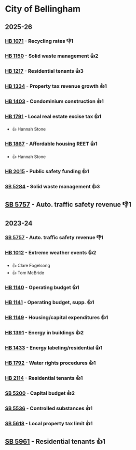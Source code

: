 # City of Bellingham
## 2025-26

### [HB 1071](/bill/2025-26/hb/1071/) - Recycling rates  👎1 

### [HB 1150](/bill/2025-26/hb/1150/) - Solid waste management 👍2  

### [HB 1217](/bill/2025-26/hb/1217/) - Residential tenants 👍3  

### [HB 1334](/bill/2025-26/hb/1334/) - Property tax revenue growth 👍1  

### [HB 1403](/bill/2025-26/hb/1403/) - Condominium construction 👍1  

### [HB 1791](/bill/2025-26/hb/1791/) - Local real estate excise tax 👍1  
* 👍 Hannah Stone

### [HB 1867](/bill/2025-26/hb/1867/) - Affordable housing REET 👍1  
* 👍 Hannah Stone

### [HB 2015](/bill/2025-26/hb/2015/) - Public safety funding 👍1  

### [SB 5284](/bill/2025-26/sb/5284/) - Solid waste management 👍3  

## [SB 5757](/bill/2025-26/sb/5757/) - Auto. traffic safety revenue  👎1 

## 2023-24

### [SB 5757](/bill/2023-24/sb/5757/) - Auto. traffic safety revenue  👎1 

### [HB 1012](/bill/2023-24/hb/1012/) - Extreme weather events 👍2  
* 👍 Clare Fogelsong
* 👍 Tom McBride

### [HB 1140](/bill/2023-24/hb/1140/) - Operating budget 👍1  

### [HB 1141](/bill/2023-24/hb/1141/) - Operating budget, supp. 👍1  

### [HB 1149](/bill/2023-24/hb/1149/) - Housing/capital expenditures 👍1  

### [HB 1391](/bill/2023-24/hb/1391/) - Energy in buildings 👍2  

### [HB 1433](/bill/2023-24/hb/1433/) - Energy labeling/residential 👍1  

### [HB 1792](/bill/2023-24/hb/1792/) - Water rights procedures 👍1  

### [HB 2114](/bill/2023-24/hb/2114/) - Residential tenants 👍1  

### [SB 5200](/bill/2023-24/sb/5200/) - Capital budget 👍2  

### [SB 5536](/bill/2023-24/sb/5536/) - Controlled substances 👍1  

### [SB 5618](/bill/2023-24/sb/5618/) - Local property tax limit 👍1  

## [SB 5961](/bill/2023-24/sb/5961/) - Residential tenants 👍1  

